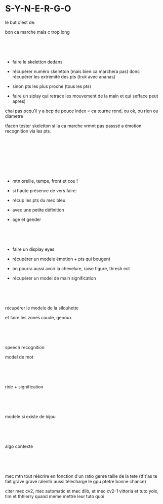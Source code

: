 # S-Y-N-E-R-G-O

le but c'est de:

bon ca marche mais c trop long

<br><br><br>

- faire le skeletton dedans

- récupérer numéro skeletton (mais bien ca marchera pas) donc récupérer les extrémité des pts (truk avec ananas)

- sinon pts les plus proche (tous les pts)

- faire un siplay qui retrace les mouvement de la main et qui sefface peut apres)

chai pas pcqu'il y a bcp de pouce index = ca tourne rond, ou ok, ou rien ou diametre 

tfacon tester skeletton si la ca marche vrmnt pas passsé a émotion recognition via les pts.











<br><br><br>




<br><br><br>

- mtn oreille, tempe, front et cou ! 

- si haute présence de vers faire:

- récup les pts du mec bleu

- avec une petite définition

- age et gender


<br><br><br>

- faire un display eyes

- récupérer un modele émotion + pts qui bougent

- on pourra aussi avoir la chevelure, raise figure, thresh ect

- récupérer un model de main signification



<br><br><br>

récupérer le modele de la silouhette

et faire les zones coude, genoux

<br><br><br>

speech recognition

model de mot

<br><br><br>

ride + signification

<br><br><br>

modele si existe de bijou

<br><br><br>

algo contexte

<br><br><br>

mec mtn tout réécrire en fonction d'un ratio genre taille de la tete (tf t'as te fait grave grave ralentir aussi télécharge le gpu ptetre bonne chance)

citer mec cv2, mec automatic et mec dlib, et mec cv2-1 vittoria et tuto yolo, tim et thhierry quand meme mettre leur tuto quoi
